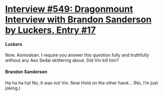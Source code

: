 # [Interview #549: Dragonmount Interview with Brandon Sanderson by Luckers, Entry #17](https://www.theoryland.com/intvmain.php?i=549#17)

#### Luckers

Now. Asmodean. I require you answer this question fully and truthfully without any Aes Sedai skittering about. Did Vin kill him?

#### Brandon Sanderson

Ha ha ha ha! No, it was not Vin. Now Hoid on the other hand... (No, I’m just joking.)

